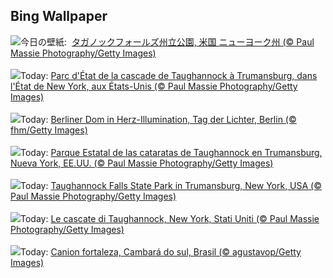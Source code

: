 ## Bing Wallpaper
![](https://www.bing.com/th?id=OHR.TaughannockFalls_JA-JP2595507863_UHD.jpg&w=1000)今日の壁紙: &nbsp;[タガノックフォールズ州立公園, 米国 ニューヨーク州 (© Paul Massie Photography/Getty Images)](https://www.bing.com/th?id=OHR.TaughannockFalls_JA-JP2595507863_UHD.jpg)
<br><br/>
![](https://www.bing.com/th?id=OHR.TaughannockFalls_FR-FR9642838180_UHD.jpg&w=1000)Today: [Parc d'État de la cascade de Taughannock à Trumansburg, dans l'État de New York, aux États-Unis (© Paul Massie Photography/Getty Images)](https://www.bing.com/th?id=OHR.TaughannockFalls_FR-FR9642838180_UHD.jpg)
<br><br/>
![](https://www.bing.com/th?id=OHR.CathedralHeartLight_DE-DE1265486200_UHD.jpg&w=1000)Today: [Berliner Dom in Herz-Illumination, Tag der Lichter, Berlin (© fhm/Getty Images)](https://www.bing.com/th?id=OHR.CathedralHeartLight_DE-DE1265486200_UHD.jpg)
<br><br/>
![](https://www.bing.com/th?id=OHR.TaughannockFalls_ES-ES9306414280_UHD.jpg&w=1000)Today: [Parque Estatal de las cataratas de Taughannock en Trumansburg, Nueva York, EE.UU. (© Paul Massie Photography/Getty Images)](https://www.bing.com/th?id=OHR.TaughannockFalls_ES-ES9306414280_UHD.jpg)
<br><br/>
![](https://www.bing.com/th?id=OHR.TaughannockFalls_EN-GB6398059328_UHD.jpg&w=1000)Today: [Taughannock Falls State Park in Trumansburg, New York, USA (© Paul Massie Photography/Getty Images)](https://www.bing.com/th?id=OHR.TaughannockFalls_EN-GB6398059328_UHD.jpg)
<br><br/>
![](https://www.bing.com/th?id=OHR.TaughannockFalls_IT-IT9282123928_UHD.jpg&w=1000)Today: [Le cascate di Taughannock, New York, Stati Uniti (© Paul Massie Photography/Getty Images)](https://www.bing.com/th?id=OHR.TaughannockFalls_IT-IT9282123928_UHD.jpg)
<br><br/>
![](https://www.bing.com/th?id=OHR.BrazilCanyon_PT-BR9855419270_UHD.jpg&w=1000)Today: [Canion fortaleza, Cambará do sul, Brasil (© agustavop/Getty Images)](https://www.bing.com/th?id=OHR.BrazilCanyon_PT-BR9855419270_UHD.jpg)
<br><br/>

